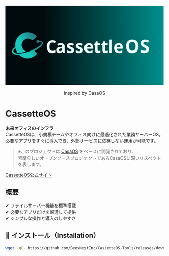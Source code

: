 ![CassetteOS ヘッダー](assets/images/header.svg)
<p style="text-align:center">inspired by CasaOS</p>

# CassetteOS
**未来オフィスのインフラ**  
CassetteOSは、小規模チームやオフィス向けに最適化された業務サーバーOS。  
必要なアプリをすぐに導入でき、外部サービスに依存しない運用が可能です。

> ※このプロジェクトは [CasaOS](https://github.com/IceWhaleTech/CasaOS) をベースに開発されており、  
> 素晴らしいオープンソースプロジェクトであるCasaOSに深いリスペクトを表します。


[CassetteOS公式サイト](https://www.cassetteos.com)

## 概要
✔ ファイルサーバー機能を標準搭載  
✔ 必要なアプリだけを厳選して提供  
✔ シンプルな操作と導入のしやすさ


## 🚀 インストール（Installation）

```bash
wget -qO- https://github.com/BeesNestInc/CassetteOS-Tools/releases/download/v0.0.6/install.sh | sudo bash
```

